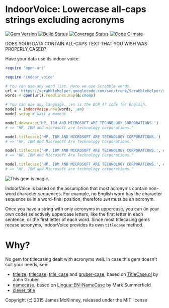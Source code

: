 # IndoorVoice: Lowercase all-caps strings excluding acronyms

[![Gem Version](https://badge.fury.io/rb/indoor_voice.svg)](https://badge.fury.io/rb/indoor_voice)
[![Build Status](https://secure.travis-ci.org/jpmckinney/indoor_voice.png)](https://travis-ci.org/jpmckinney/indoor_voice)
[![Coverage Status](https://coveralls.io/repos/jpmckinney/indoor_voice/badge.png)](https://coveralls.io/r/jpmckinney/indoor_voice)
[![Code Climate](https://codeclimate.com/github/jpmckinney/indoor_voice.png)](https://codeclimate.com/github/jpmckinney/indoor_voice)

DOES YOUR DATA CONTAIN ALL-CAPS TEXT THAT YOU WISH WAS PROPERLY CASED?

Have your data use its indoor voice.

```ruby
require 'open-uri'

require 'indoor_voice'

# You can use any word list. Here we use Scrabble words. 
url = 'https://scrabblehelper.googlecode.com/svn/trunk/ScrabbleHelper/src/dictionaries/TWL06.txt'
words = open(url).readlines.map(&:chomp)

# You can use any language. :en is the BCP 47 code for English.
model = IndoorVoice.new(words, :en)
model.setup # wait a moment

model.downcase('HP, IBM AND MICROSOFT ARE TECHNOLOGY CORPORATIONS.')
# => "HP, IBM and microsoft are technology corporations."

model.titlecase('HP, IBM AND MICROSOFT ARE TECHNOLOGY CORPORATIONS.')
# => "HP, IBM And Microsoft Are Technology Corporations."

model.titlecase('HP, IBM AND MICROSOFT ARE TECHNOLOGY CORPORATIONS.', except: %w(a an and as at but by en for if in of on or the to via))
# => "HP, IBM and Microsoft Are Technology Corporations."

model.titlecase('HP, IBM AND MICROSOFT ARE TECHNOLOGY CORPORATIONS.', except: words)
# => "HP, IBM and Microsoft are technology corporations."
```

![This gem is magic.](http://i.giphy.com/ol57TlMlftsQg.gif)

IndoorVoice is based on the assumption that most acronyms contain non-word character sequences. For example, no English word has the character sequence `bm` in a word-final position, therefore `IBM` must be an acronym.

Once you have a string with only acronyms in uppercase, you can (in your own code) selectively uppercase letters, like the first letter in each sentence, or the first letter of each word. Since most titlecasing gems recase acronyms, IndoorVoice provides its own `titlecase` method.

# Why?

No gem for titlecasing dealt with acronyms well. In case this gem doesn't suit your needs, see:

* [titleize](https://rubygems.org/gems/titleize), [titlecase](https://rubygems.org/gems/titlecase), [title_case](https://rubygems.org/gems/title_case) and [gruber-case](https://rubygems.org/gems/gruber-case), based on [TitleCase.pl](http://daringfireball.net/2008/05/title_case) by John Gruber
* [namecase](https://rubygems.org/gems/namecase), based on [Lingua::EN::NameCase](http://search.cpan.org/~barbie/Lingua-EN-NameCase-1.19/lib/Lingua/EN/NameCase.pm) by Mark Summerfield
* [clever_title](https://rubygems.org/gems/clever_title)

Copyright (c) 2015 James McKinney, released under the MIT license
